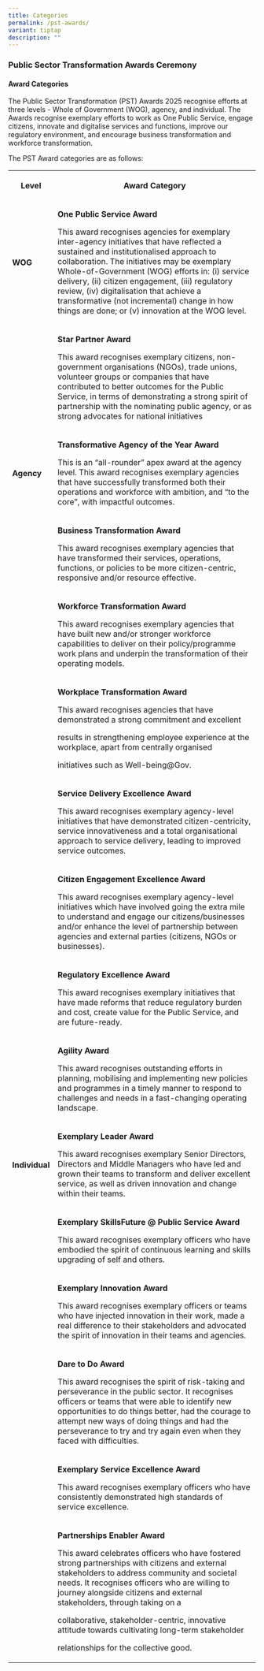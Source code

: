 ```yaml
---
title: Categories
permalink: /pst-awards/
variant: tiptap
description: ""
---
```

<h3>Public Sector Transformation Awards Ceremony</h3>
<h4>Award Categories</h4>
<p>The Public Sector Transformation (PST) Awards 2025 recognise efforts at
three levels - Whole of Government (WOG), agency, and individual. The Awards
recognise exemplary efforts to work as One Public Service, engage citizens,
innovate and digitalise services and functions, improve our regulatory
environment, and encourage business transformation and workforce transformation.</p>
<p>The PST Award categories are as follows:</p>
<table style="minWidth: 50px">
<colgroup>
<col>
<col>
</colgroup>
<tbody>
<tr>
<th rowspan="1" colspan="1">
<p>Level</p>
</th>
<th rowspan="1" colspan="1">
<p>Award Category</p>
</th>
</tr>
<tr>
<td rowspan="1" colspan="1">
<p><strong>WOG</strong>
</p>
</td>
<td rowspan="1" colspan="1">
<p><strong>One Public Service Award</strong>
</p>
<p></p>
<p>This award recognises agencies for exemplary inter-agency initiatives
that have reflected a sustained and institutionalised approach to collaboration.
The initiatives may be exemplary Whole-of-Government (WOG) efforts in:
(i) service delivery, (ii) citizen engagement, (iii) regulatory review,
(iv) digitalisation that achieve a transformative (not incremental) change
in how things are done; or (v) innovation at the WOG level.</p>
</td>
</tr>
<tr>
<td rowspan="1" colspan="1">
<p></p>
</td>
<td rowspan="1" colspan="1">
<p><strong>Star Partner Award</strong>
</p>
<p></p>
<p>This award recognises exemplary citizens, non-government organisations
(NGOs), trade unions, volunteer groups or companies that have contributed
to better outcomes for the Public Service, in terms of demonstrating a
strong spirit of partnership with the nominating public agency, or as strong
advocates for national initiatives</p>
</td>
</tr>
<tr>
<td rowspan="1" colspan="1">
<p><strong>Agency</strong>
</p>
</td>
<td rowspan="1" colspan="1">
<p><strong>Transformative Agency of the Year Award</strong>
</p>
<p></p>
<p>This is an “all-rounder” apex award at the agency level. This award recognises
exemplary agencies that have successfully transformed both their operations
and workforce with ambition, and “to the core”, with impactful outcomes.</p>
</td>
</tr>
<tr>
<td rowspan="1" colspan="1">
<p></p>
</td>
<td rowspan="1" colspan="1">
<p><strong>Business Transformation Award</strong>
</p>
<p></p>
<p>This award recognises exemplary agencies that have transformed their services,
operations, functions, or policies to be more citizen-centric, responsive
and/or resource effective.</p>
</td>
</tr>
<tr>
<td rowspan="1" colspan="1">
<p></p>
</td>
<td rowspan="1" colspan="1">
<p><strong>Workforce Transformation Award</strong>
</p>
<p></p>
<p>This award recognises exemplary agencies that have built new and/or stronger
workforce capabilities to deliver on their policy/programme work plans
and underpin the transformation of their operating models.</p>
</td>
</tr>
<tr>
<td rowspan="1" colspan="1">
<p></p>
</td>
<td rowspan="1" colspan="1">
<p><strong>Workplace Transformation Award</strong>
</p>
<p></p>
<p>This award recognises agencies that have demonstrated a strong commitment
and excellent</p>
<p>results in strengthening employee experience at the workplace, apart from
centrally organised</p>
<p>initiatives such as Well-being@Gov.</p>
</td>
</tr>
<tr>
<td rowspan="1" colspan="1">
<p></p>
</td>
<td rowspan="1" colspan="1">
<p><strong>Service Delivery Excellence Award</strong>
</p>
<p></p>
<p>This award recognises exemplary agency-level initiatives that have demonstrated
citizen-centricity, service innovativeness and a total organisational approach
to service delivery, leading to improved service outcomes.</p>
</td>
</tr>
<tr>
<td rowspan="1" colspan="1">
<p></p>
</td>
<td rowspan="1" colspan="1">
<p><strong>Citizen Engagement Excellence Award</strong>
</p>
<p></p>
<p>This award recognises exemplary agency-level initiatives which have involved
going the extra mile to understand and engage our citizens/businesses and/or
enhance the level of partnership between agencies and external parties
(citizens, NGOs or businesses).</p>
</td>
</tr>
<tr>
<td rowspan="1" colspan="1">
<p></p>
</td>
<td rowspan="1" colspan="1">
<p><strong>Regulatory Excellence Award</strong>
</p>
<p></p>
<p>This award recognises exemplary initiatives that have made reforms that
reduce regulatory burden and cost, create value for the Public Service,
and are future-ready.</p>
</td>
</tr>
<tr>
<td rowspan="1" colspan="1">
<p></p>
</td>
<td rowspan="1" colspan="1">
<p><strong>Agility Award</strong>
</p>
<p></p>
<p>This award recognises outstanding efforts in planning, mobilising and
implementing new policies and programmes in a timely manner to respond
to challenges and needs in a fast-changing operating landscape.</p>
</td>
</tr>
<tr>
<td rowspan="1" colspan="1">
<p><strong>Individual</strong>
</p>
</td>
<td rowspan="1" colspan="1">
<p><strong>Exemplary Leader Award</strong>
</p>
<p></p>
<p>This award recognises exemplary Senior Directors, Directors and Middle
Managers who have led and grown their teams to transform and deliver excellent
service, as well as driven innovation and change within their teams.</p>
</td>
</tr>
<tr>
<td rowspan="1" colspan="1">
<p></p>
</td>
<td rowspan="1" colspan="1">
<p><strong>Exemplary SkillsFuture @ Public Service Award</strong>
</p>
<p></p>
<p>This award recognises exemplary officers who have embodied the spirit
of continuous learning and skills upgrading of self and others.</p>
</td>
</tr>
<tr>
<td rowspan="1" colspan="1">
<p></p>
</td>
<td rowspan="1" colspan="1">
<p><strong>Exemplary Innovation  Award</strong>
</p>
<p></p>
<p>This award recognises exemplary officers or teams who have injected innovation
in their work, made a real difference to their stakeholders and advocated
the spirit of innovation in their teams and agencies.</p>
</td>
</tr>
<tr>
<td rowspan="1" colspan="1">
<p></p>
</td>
<td rowspan="1" colspan="1">
<p><strong>Dare to Do Award</strong>
</p>
<p></p>
<p>This award recognises the spirit of risk-taking and perseverance in the
public sector. It recognises officers or teams that were able to identify
new opportunities to do things better, had the courage to attempt new ways
of doing things and had the perseverance to try and try again even when
they faced with difficulties.</p>
</td>
</tr>
<tr>
<td rowspan="1" colspan="1">
<p></p>
</td>
<td rowspan="1" colspan="1">
<p><strong>Exemplary Service Excellence Award</strong>
</p>
<p></p>
<p>This award recognises exemplary officers who have consistently demonstrated
high standards of service excellence.</p>
</td>
</tr>
<tr>
<td rowspan="1" colspan="1">
<p></p>
</td>
<td rowspan="1" colspan="1">
<p><strong>Partnerships Enabler Award </strong>
</p>
<p></p>
<p>This award celebrates officers who have fostered strong partnerships with
citizens and external stakeholders to address community and societal needs.
It recognises officers who are willing to journey alongside citizens and
external stakeholders, through taking on a</p>
<p>collaborative, stakeholder-centric, innovative attitude towards cultivating
long-term stakeholder</p>
<p>relationships for the collective good.</p>
</td>
</tr>
</tbody>
</table>
<p></p>